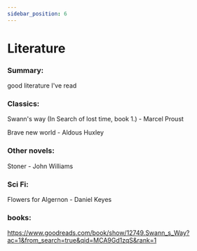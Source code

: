 ```yaml
---
sidebar_position: 6
---
```


# Literature

### Summary: 

good literature I've read

### Classics:

Swann's way (In Search of lost time, book 1.) - Marcel Proust

Brave new world - Aldous Huxley


### Other novels:

Stoner - John Williams



### Sci Fi:

Flowers for Algernon - Daniel Keyes


### books:

https://www.goodreads.com/book/show/12749.Swann_s_Way?ac=1&from_search=true&qid=MCA9Gd1zqS&rank=1



